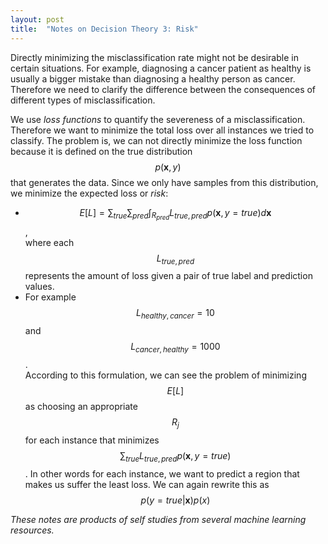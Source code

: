 ```yaml
---
layout: post
title:  "Notes on Decision Theory 3: Risk"
---
```

Directly minimizing the misclassification rate might not be desirable in certain situations. For example, diagnosing a cancer patient as healthy is usually a bigger mistake than diagnosing a healthy person as cancer. Therefore we need to clarify the difference between the consequences of different types of misclassification.

We use *loss functions* to quantify the severeness of a misclassification. Therefore we want to minimize the total loss over all instances we tried to classify. The problem is, we can not directly minimize the loss function because it is defined on the true distribution $$p(\mathbf{x}, y)$$ that generates the data. Since we only have samples from this distribution, we minimize the expected loss or *risk*:
- $$E[L] = \sum_{true}\sum_{pred}\int_{R_{pred}}L_{true,pred}p(\mathbf{x},y=true)d\mathbf{x}$$,  
where each $$L_{true,pred}$$ represents the amount of loss given a pair of true label and prediction values.
- For example $$L_{healthy,cancer} = 10$$ and $$L_{cancer,healthy} = 1000$$.  
According to this formulation, we can see the problem of minimizing $$E[L]$$ as choosing an appropriate $$R_{j}$$ for each instance that minimizes $$\sum_{true} L_{true,pred}p(\mathbf{x}, y=true)$$. In other words for each instance, we want to predict a region that makes us suffer the least loss. We can again rewrite this as $$p(y=true \vert \mathbf{x})p(x)$$

*These notes are products of self studies from several machine learning resources.*
